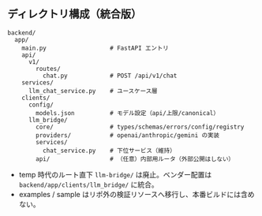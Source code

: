 ## ディレクトリ構成（統合版）

```
backend/
  app/
    main.py                  # FastAPI エントリ
    api/
      v1/
        routes/
          chat.py            # POST /api/v1/chat
    services/
      llm_chat_service.py    # ユースケース層
    clients/
      config/
        models.json          # モデル設定（api/上限/canonical）
      llm_bridge/
        core/                # types/schemas/errors/config/registry
        providers/           # openai/anthropic/gemini の実装
        services/
          chat_service.py    # 下位サービス（維持）
        api/                 # （任意）内部用ルータ（外部公開はしない）
```

- temp 時代のルート直下 `llm-bridge/` は廃止。ベンダー配置は `backend/app/clients/llm_bridge/` に統合。
- examples / sample はリポ外の検証リソースへ移行し、本番ビルドには含めない。


